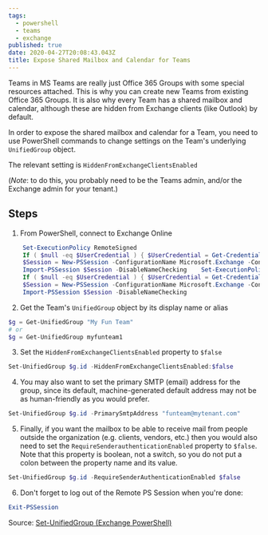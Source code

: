 ```yaml
---
tags:
  - powershell
  - teams
  - exchange
published: true
date: 2020-04-27T20:08:43.043Z
title: Expose Shared Mailbox and Calendar for Teams
---
```

Teams in MS Teams are really just Office 365 Groups with some special resources attached. This is why you can create new Teams from existing Office 365 Groups. It is also why every Team has a shared mailbox and calendar, although these are hidden from Exchange clients (like Outlook) by default. 

In order to expose the shared mailbox and calendar for a Team, you need to use PowerShell commands to change settings on the Team's underlying `UnifiedGroup` object. 

The relevant setting is `HiddenFromExchangeClientsEnabled`

(*Note*: to do this, you probably need to be the Teams admin, and/or the Exchange admin for your tenant.)

## Steps

1. From PowerShell, connect to Exchange Online

```powershell
    Set-ExecutionPolicy RemoteSigned
    If ( $null -eq $UserCredential ) { $UserCredential = Get-Credential }
    $Session = New-PSSession -ConfigurationName Microsoft.Exchange -ConnectionUri https://outlook.office365.com/powershell-liveid/ -Credential $UserCredential -Authentication Basic -AllowRedirection
    Import-PSSession $Session -DisableNameChecking    Set-ExecutionPolicy RemoteSigned
    If ( $null -eq $UserCredential ) { $UserCredential = Get-Credential }
    $Session = New-PSSession -ConfigurationName Microsoft.Exchange -ConnectionUri https://outlook.office365.com/powershell-liveid/ -Credential $UserCredential -Authentication Basic -AllowRedirection
    Import-PSSession $Session -DisableNameChecking
```

2. Get the Team's `UnifiedGroup` object by its display name or alias

```powershell
$g = Get-UnifiedGroup "My Fun Team"
# or
$g = Get-UnifiedGroup myfunteam1
```

3. Set the `HiddenFromExchangeClientsEnabled` property to `$false`

```powershell
Set-UnifiedGroup $g.id -HiddenFromExchangeClientsEnabled:$false
```

4. You may also want to set the primary SMTP (email) address for the group, since its default, machine-generated default address may not be as human-friendly as you would prefer. 

```powershell
Set-UnifiedGroup $g.id -PrimarySmtpAddress "funteam@mytenant.com"
```

5. Finally, if you want the mailbox to be able to receive mail from people outside the organization (e.g. clients, vendors, etc.) then you would also need to set the `RequireSenderauthenticationEnabled` property to `$false`.  Note that this property is boolean, not a switch, so you do not put a colon between the property name and its value. 

```powershell
Set-UnifiedGroup $g.id -RequireSenderAuthenticationEnabled $false
```

6. Don't forget to log out of the Remote PS Session when you're done: 
```powershell
Exit-PSSession
```

Source: [Set-UnifiedGroup (Exchange PowerShell)](https://docs.microsoft.com/en-us/powershell/module/exchange/users-and-groups/set-unifiedgroup?view=exchange-ps)